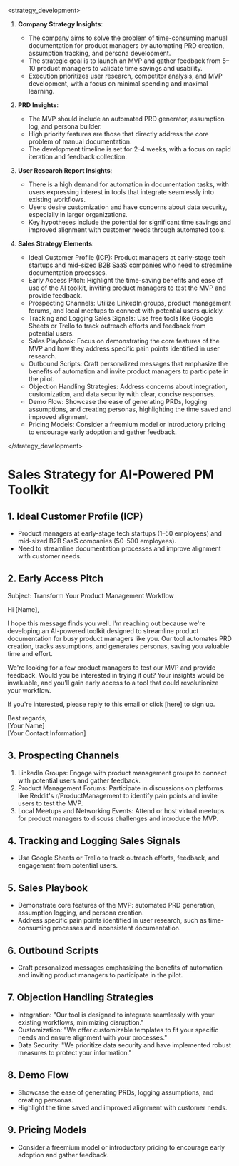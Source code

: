 <strategy_development>

1. **Company Strategy Insights**:
   - The company aims to solve the problem of time-consuming manual documentation for product managers by automating PRD creation, assumption tracking, and persona development.
   - The strategic goal is to launch an MVP and gather feedback from 5–10 product managers to validate time savings and usability.
   - Execution prioritizes user research, competitor analysis, and MVP development, with a focus on minimal spending and maximal learning.

2. **PRD Insights**:
   - The MVP should include an automated PRD generator, assumption log, and persona builder.
   - High priority features are those that directly address the core problem of manual documentation.
   - The development timeline is set for 2–4 weeks, with a focus on rapid iteration and feedback collection.

3. **User Research Report Insights**:
   - There is a high demand for automation in documentation tasks, with users expressing interest in tools that integrate seamlessly into existing workflows.
   - Users desire customization and have concerns about data security, especially in larger organizations.
   - Key hypotheses include the potential for significant time savings and improved alignment with customer needs through automated tools.

4. **Sales Strategy Elements**:
   - Ideal Customer Profile (ICP): Product managers at early-stage tech startups and mid-sized B2B SaaS companies who need to streamline documentation processes.
   - Early Access Pitch: Highlight the time-saving benefits and ease of use of the AI toolkit, inviting product managers to test the MVP and provide feedback.
   - Prospecting Channels: Utilize LinkedIn groups, product management forums, and local meetups to connect with potential users quickly.
   - Tracking and Logging Sales Signals: Use free tools like Google Sheets or Trello to track outreach efforts and feedback from potential users.
   - Sales Playbook: Focus on demonstrating the core features of the MVP and how they address specific pain points identified in user research.
   - Outbound Scripts: Craft personalized messages that emphasize the benefits of automation and invite product managers to participate in the pilot.
   - Objection Handling Strategies: Address concerns about integration, customization, and data security with clear, concise responses.
   - Demo Flow: Showcase the ease of generating PRDs, logging assumptions, and creating personas, highlighting the time saved and improved alignment.
   - Pricing Models: Consider a freemium model or introductory pricing to encourage early adoption and gather feedback.

</strategy_development>

# Sales Strategy for AI-Powered PM Toolkit

## 1. Ideal Customer Profile (ICP)
- Product managers at early-stage tech startups (1–50 employees) and mid-sized B2B SaaS companies (50–500 employees).
- Need to streamline documentation processes and improve alignment with customer needs.

## 2. Early Access Pitch
Subject: Transform Your Product Management Workflow

Hi [Name],

I hope this message finds you well. I'm reaching out because we're developing an AI-powered toolkit designed to streamline product documentation for busy product managers like you. Our tool automates PRD creation, tracks assumptions, and generates personas, saving you valuable time and effort.

We're looking for a few product managers to test our MVP and provide feedback. Would you be interested in trying it out? Your insights would be invaluable, and you'll gain early access to a tool that could revolutionize your workflow.

If you're interested, please reply to this email or click [here] to sign up.

Best regards,  
[Your Name]  
[Your Contact Information]

## 3. Prospecting Channels
1. LinkedIn Groups: Engage with product management groups to connect with potential users and gather feedback.
2. Product Management Forums: Participate in discussions on platforms like Reddit's r/ProductManagement to identify pain points and invite users to test the MVP.
3. Local Meetups and Networking Events: Attend or host virtual meetups for product managers to discuss challenges and introduce the MVP.

## 4. Tracking and Logging Sales Signals
- Use Google Sheets or Trello to track outreach efforts, feedback, and engagement from potential users.

## 5. Sales Playbook
- Demonstrate core features of the MVP: automated PRD generation, assumption logging, and persona creation.
- Address specific pain points identified in user research, such as time-consuming processes and inconsistent documentation.

## 6. Outbound Scripts
- Craft personalized messages emphasizing the benefits of automation and inviting product managers to participate in the pilot.

## 7. Objection Handling Strategies
- Integration: "Our tool is designed to integrate seamlessly with your existing workflows, minimizing disruption."
- Customization: "We offer customizable templates to fit your specific needs and ensure alignment with your processes."
- Data Security: "We prioritize data security and have implemented robust measures to protect your information."

## 8. Demo Flow
- Showcase the ease of generating PRDs, logging assumptions, and creating personas.
- Highlight the time saved and improved alignment with customer needs.

## 9. Pricing Models
- Consider a freemium model or introductory pricing to encourage early adoption and gather feedback.